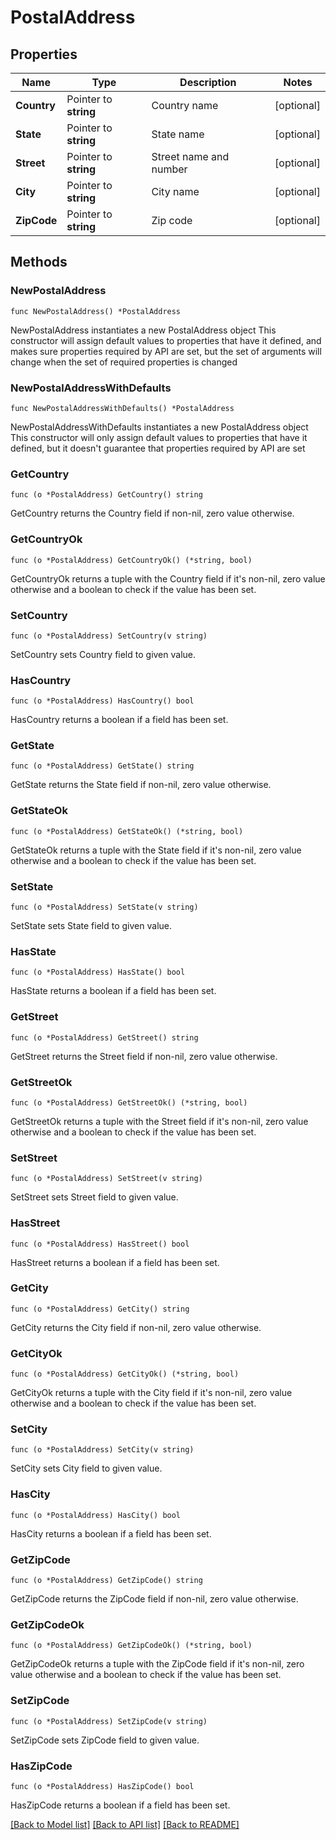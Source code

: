 # PostalAddress

## Properties

Name | Type | Description | Notes
------------ | ------------- | ------------- | -------------
**Country** | Pointer to **string** | Country name | [optional] 
**State** | Pointer to **string** | State name | [optional] 
**Street** | Pointer to **string** | Street name and number | [optional] 
**City** | Pointer to **string** | City name | [optional] 
**ZipCode** | Pointer to **string** | Zip code | [optional] 

## Methods

### NewPostalAddress

`func NewPostalAddress() *PostalAddress`

NewPostalAddress instantiates a new PostalAddress object
This constructor will assign default values to properties that have it defined,
and makes sure properties required by API are set, but the set of arguments
will change when the set of required properties is changed

### NewPostalAddressWithDefaults

`func NewPostalAddressWithDefaults() *PostalAddress`

NewPostalAddressWithDefaults instantiates a new PostalAddress object
This constructor will only assign default values to properties that have it defined,
but it doesn't guarantee that properties required by API are set

### GetCountry

`func (o *PostalAddress) GetCountry() string`

GetCountry returns the Country field if non-nil, zero value otherwise.

### GetCountryOk

`func (o *PostalAddress) GetCountryOk() (*string, bool)`

GetCountryOk returns a tuple with the Country field if it's non-nil, zero value otherwise
and a boolean to check if the value has been set.

### SetCountry

`func (o *PostalAddress) SetCountry(v string)`

SetCountry sets Country field to given value.

### HasCountry

`func (o *PostalAddress) HasCountry() bool`

HasCountry returns a boolean if a field has been set.

### GetState

`func (o *PostalAddress) GetState() string`

GetState returns the State field if non-nil, zero value otherwise.

### GetStateOk

`func (o *PostalAddress) GetStateOk() (*string, bool)`

GetStateOk returns a tuple with the State field if it's non-nil, zero value otherwise
and a boolean to check if the value has been set.

### SetState

`func (o *PostalAddress) SetState(v string)`

SetState sets State field to given value.

### HasState

`func (o *PostalAddress) HasState() bool`

HasState returns a boolean if a field has been set.

### GetStreet

`func (o *PostalAddress) GetStreet() string`

GetStreet returns the Street field if non-nil, zero value otherwise.

### GetStreetOk

`func (o *PostalAddress) GetStreetOk() (*string, bool)`

GetStreetOk returns a tuple with the Street field if it's non-nil, zero value otherwise
and a boolean to check if the value has been set.

### SetStreet

`func (o *PostalAddress) SetStreet(v string)`

SetStreet sets Street field to given value.

### HasStreet

`func (o *PostalAddress) HasStreet() bool`

HasStreet returns a boolean if a field has been set.

### GetCity

`func (o *PostalAddress) GetCity() string`

GetCity returns the City field if non-nil, zero value otherwise.

### GetCityOk

`func (o *PostalAddress) GetCityOk() (*string, bool)`

GetCityOk returns a tuple with the City field if it's non-nil, zero value otherwise
and a boolean to check if the value has been set.

### SetCity

`func (o *PostalAddress) SetCity(v string)`

SetCity sets City field to given value.

### HasCity

`func (o *PostalAddress) HasCity() bool`

HasCity returns a boolean if a field has been set.

### GetZipCode

`func (o *PostalAddress) GetZipCode() string`

GetZipCode returns the ZipCode field if non-nil, zero value otherwise.

### GetZipCodeOk

`func (o *PostalAddress) GetZipCodeOk() (*string, bool)`

GetZipCodeOk returns a tuple with the ZipCode field if it's non-nil, zero value otherwise
and a boolean to check if the value has been set.

### SetZipCode

`func (o *PostalAddress) SetZipCode(v string)`

SetZipCode sets ZipCode field to given value.

### HasZipCode

`func (o *PostalAddress) HasZipCode() bool`

HasZipCode returns a boolean if a field has been set.


[[Back to Model list]](../README.md#documentation-for-models) [[Back to API list]](../README.md#documentation-for-api-endpoints) [[Back to README]](../README.md)


